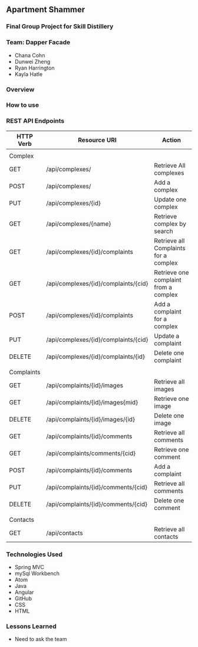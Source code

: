 ## Apartment Shammer

### Final Group Project for Skill Distillery

### Team: Dapper Facade
* Chana Cohn
* Dunwei Zheng
* Ryan Harrington
* Kayla Hatle

### Overview


### How to use

### REST API Endpoints
| HTTP Verb | Resource URI                        | Action                               |
|-----------|-------------------------------------|--------------------------------------|
|                                                                                        |
|Complex    |                                     |                                      |
| GET       | /api/complexes/                     | Retrieve All complexes               |
| POST      | /api/complexes/                     | Add a complex                        |
| PUT       | /api/complexes/{id}                 | Update one complex                   |
| GET       | /api/complexes/{name}               | Retrieve complex by search           |
| GET       | /api/complexes/{id}/complaints      | Retrieve all Complaints for a complex|
| GET       | /api/complexes/{id}/complaints/{cid}| Retrieve one complaint from a complex|
| POST      | /api/complexes/{id}/complaints      | Add a complaint for a complex        |
| PUT       | /api/complexes/{id}/complaints/{cid}| Update a complaint                   |
| DELETE    | /api/complexes/{id}/complaints/{id} | Delete one complaint                 |
|                                                                                        |
|Complaints |                                     |                                      |
| GET       | /api/complaints/{id}/images         | Retrieve all images                  |
| GET       | /api/complaints/{id}/images{mid}    | Retrieve one image                   |
| DELETE    | /api/complaints/{id}/images/{id}    | Delete one image                     |
| GET       | /api/complaints/{id}/comments       | Retrieve all comments                |
| GET       | /api/complaints/comments/{cid}      | Retrieve one comment                 |
| POST      | /api/complaints/{id}/comments       | Add a complaint                      |
| PUT       | /api/complaints/{id}/comments/{cid} | Retrieve all comments                |
| DELETE    | /api/complaints/{id}/comments/{cid} | Delete one comment                   |
|                                                                                        |
|Contacts   |                                     |                                      |
| GET       | /api/contacts                       | Retrieve all contacts                |


### Technologies Used
* Spring MVC
* mySql Workbench
* Atom
* Java
* Angular
* GitHub
* CSS
* HTML

### Lessons Learned

* Need to ask the team
